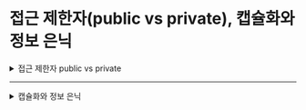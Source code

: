# 접근 제한자(public vs private), 캡슐화와 정보 은닉

<details>
<summary>접근 제한자 public vs private</summary>
<div markdown="1">       

#### public과 private의 차이
* public : 외부에서 클래스 혹은 클레스 멤버로의 접근을 허용함
* private : 클래스 밖에서 접근하는 것을 허용하지 않음
* 접근 제한자를 지정하지 않는 경우 기본값은 'private'임
* 예시
```C#
class ClassA
{
  private int a;
  private void PrintOutA()
  {
    Console.WriteLine(a);
  }
}

class ClassB
{
  public int b;
  public void PrintOutB()
  {
    Console.WriteLine(b);
  }
}

class Program
{
  static void Main()
  {
    ClassA x = new ClassA(); //ClassA의 인스턴스 생성
    x.a = 123; //오류!, 외부에서 private으로 선언된 객체에 값을 배정하고 있음
    x.PrintOutA(); //오류!, 외부에서 private으로 선언된 함수를 호출하고 있다.

    ClassB y = new ClassB(); //ClassB의 인스턴스 생성
    y.b = 123; //외부지만 public으로 선언된 객체인 경우 값을 배정할 수 있다.
    y.PrintOutB(); //외부지만 public으로 선언된 함수는 호출할 수 있다.
  }
}
```
</div>
</details>

___

<details>
<summary>캡슐화와 정보 은닉</summary>
<div markdown="1">       

#### 캡슐화(encapsulation, 혹은 정보 은닉, information hiding)의 기능
* 클래스 안의 객체들을 **하나로 묶어주는 기능**
* **묶어진 객체를 보호**하는 기능을 수행함
* 이러한 캡슐화는 접근 제한자를 통해 구현하게 됨
* 예시코드
```C#
class BankAccount
{
  private double balance = 0;

  public void Deposit(double n)
  {
    balance += n;
  }

  public void Withdraw(double n)
  {
    balance -= n;
  }

  public double GetBalance()
  {
    return balance;
  }
}
```
* balance는 private으로 선언해주었기 때문에 외부에저 직접 접근하거나 수정할 수 없음
  * 유일한 방법은 같은 클래스 안에서 public으로 선언된 Deposit(), Withdraw() 함수를 통해서만 가능함
  * balance에 저장된 값의 확인 역시 GetBalance() 함수를 통해서만 가능함
* 이러한 경우 balance는 **캡슐화**되었다고 표현하고,
* balance의 정보는 외부로부터 **숨겨졌다**(정보은닉)라고 말하는 것

#### 캡슐화의 장점
* 자료의 접근 제한을 통한 **값의 보존**
* 새로운 기능을 추가했을 때 **코드 수정의 용이함**
* 캡슐화된 부분을 수정했을 때, **클래스 외부에 끼치는 영향의 최소화**

#### 캡슐화를 사용한 프로그램 만들기
```C#
class BankAccount
{
  private double balance = 0;

  public void Deposit(double n)
  {
    balance += n;
  }

  public void Withdraw(double n)
  {
    balance -= n;
  }

  public double GetBalance()
  {
    return balance;
  }
}

class Program
{
  static void Main()
  {
    BankAccount acc = new BankAccount(); //클래스의 인스턴스 생성
    double money;
    int choice;

    do
    {
      Console.WriteLine("1. Deposit Money");
      Console.WriteLine("2. Withdraw Money");
      Console.WriteLine("3. Check Your Balance");
      Console.Write("Choose what you want: ");
      choice = Convert.ToInt16(Console.ReadLine());

      switch(choice)
      {
        case 1:
          Console.Write("How much do you want to deposit: ");
          money = Convert.ToDouble(Console.ReadLine());

          //BankAccount 클래스 안의 Deposit() 함수를 통해 balance를 수정하고 있다.
          acc.Deposit(money);
          Console.WriteLine("You have {0}", acc.GetBalance() + " won now.");
          break;

        case 2:
          Console.Write("How much do you want to withdraw: ");
          money = Convert.ToDouble(Console.ReadLine());

          //BankAccount 클래스 안의 Withdraw() 함수를 통해 balance를 수정하고 있다.
          acc.Withdraw(money);
          Console.WriteLine("You have {0}", acc.GetBalance() + " won now.");
          break;

        case 3:
          //BankAccount 클래스 안의 GetBalance() 함수를 호출하고 있다.
          Console.WriteLine("You have {0}", acc.GetBalance()+ " won now.");
          break;

        default:
          Console.WriteLine("You made a wrong choice!");
          break;
      }
    } while(choice < 4);
  }
}
```
* 외부에서 은행 잔고(balance)에 직접 접근할 방법은 없음
* 우회적으로 Deposit(), Withdraw(), GetBalance() 함수를 통해서만 은행 잔고에 접근하거나 수정할 수 있음
  * 이렇게 함으로써 잔액 자체에 대한 **외부의 접근과 수정을 막을 수 있으며**,
  * **각각의 함수들이 정확하게 어떤 연산을 수행하는지 외부에서 볼 수 없도록** 만들 수 있음
  * 즉, 과정은 감추고 결과만 보여주는 것, 이것이 바로 **캡슐화**임
* 접근제한자 public과 private을 적절하게 사용하면 혹시 모를 데이터의 변형을 막을 수 있음음  
</div>
</details>
